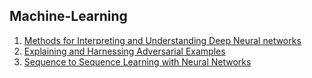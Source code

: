 ## Machine-Learning

1. [Methods for Interpreting and Understanding Deep Neural networks](1.md)
2. [Explaining and Harnessing Adversarial Examples](2.md)
3. [Sequence to Sequence Learning with Neural Networks](3.md)
